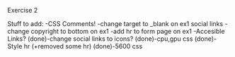 Exercise 2

Stuff to add:
-CSS Comments!
-change target to _blank on ex1 social links
-change copyright to bottom on ex1
-add hr to form page on ex1
-Accesible Links?
(done)-change social links to icons?
(done)-cpu,gpu css
(done)-Style hr (+removed some hr)
(done)-5600 css

